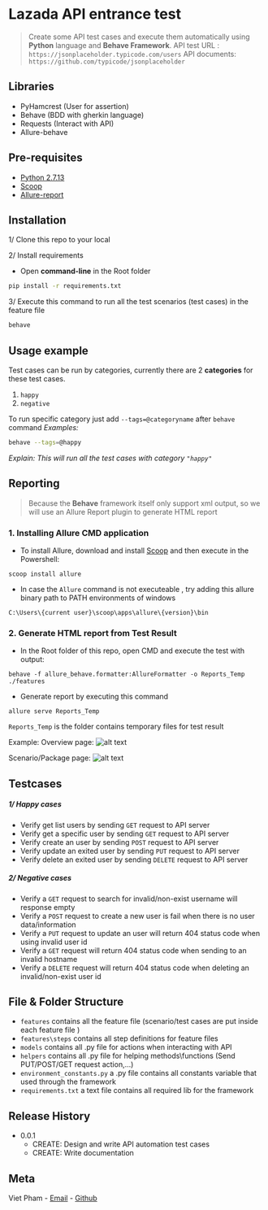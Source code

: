# Lazada API entrance test
> Create some API test cases and execute them automatically using **Python** language and **Behave Framework**.
> API test URL : `https://jsonplaceholder.typicode.com/users`
> API documents: `https://github.com/typicode/jsonplaceholder`

## Libraries

- PyHamcrest (User for assertion)
- Behave (BDD with gherkin language)
- Requests (Interact with API)
- Allure-behave

## Pre-requisites
- [Python 2.7.13](https://www.python.org/downloads/release/python-2713/)
- [Scoop](http://scoop.sh/)
- [Allure-report](#report)

## Installation
1/ Clone this repo to your local

2/ Install requirements

- Open **command-line** in the Root folder

```sh
pip install -r requirements.txt
```

3/ Execute  this command to run all the test scenarios (test cases) in the feature file
```sh
behave
```

## Usage example

Test cases can be run by categories, currently there are 2 **categories** for these test cases.
1. `happy`
2. `negative`

To run specific category just add `--tags=@categoryname` after `behave` command
*Examples:*

```sh
behave --tags=@happy
```
*Explain: This will run all the test cases with category `"happy"`*

## Reporting
> Because the **Behave** framework itself only support xml output, so we will use an Allure Report plugin to generate HTML report

### <a name="report"></a>1. Installing Allure CMD application
- To install Allure, download and install [Scoop](http://scoop.sh/) and then execute in the Powershell:
```
scoop install allure
```
- In case the `Allure` command is not executeable , try adding this allure binary path to PATH environments of windows
```
C:\Users\{current user}\scoop\apps\allure\{version}\bin
```
### 2. Generate HTML report from Test Result
- In the Root folder of this repo, open CMD and execute the test with output:
```
behave -f allure_behave.formatter:AllureFormatter -o Reports_Temp ./features 
```
- Generate report by executing this command
```
allure serve Reports_Temp
```
`Reports_Temp` is the folder contains temporary files for test result

Example:
Overview page:
![alt text](https://github.com/vietphamqq/LazadaTest/blob/master/.github/Report1.PNG "Overview")

Scenario/Package page:
![alt text](https://github.com/vietphamqq/LazadaTest/blob/master/.github/Report1.PNG "Package")


## Testcases
##### 1/ Happy cases
- Verify get list users by sending `GET` request to API server
- Verify get a specific user by sending `GET` request to API server
- Verify create an user by sending `POST` request to API server
- Verify update an exited user by sending `PUT` request to API server
- Verify delete an exited user by sending `DELETE` request to API server

##### 2/ Negative cases
- Verify a `GET` request to search for invalid/non-exist username will response empty
- Verify a `POST` request to create a new user is fail when there is no user data/information
- Verify a `PUT` request to update an user will return 404 status code when using invalid user id
- Verify a `GET` request will return 404 status code when sending to an invalid hostname
- Verify a `DELETE` request will return 404 status code when deleting an invalid/non-exist user id


## File & Folder Structure
+ `features` contains all the feature file (scenario/test cases are put inside each feature file )
+ `features\steps` contains all step definitions for feature files
+ `models` contains all .py file for actions when interacting with API
+ `helpers` contains all .py file for helping methods\functions (Send PUT/POST/GET request action,...)
+ `environment_constants.py` a .py file contains all constants variable that used through the framework
+ `requirements.txt` a text file contains all required lib for the framework

## Release History

* 0.0.1
    * CREATE: Design and write API automation test cases 
    * CREATE: Write documentation


## Meta

Viet Pham - [Email](mailto:phamquangquocviet@gmail.com) - [Github](https://github.com/vietphamqq)

